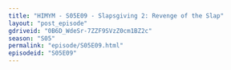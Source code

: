 ```yaml
---
title: "HIMYM - S05E09 - Slapsgiving 2: Revenge of the Slap"
layout: "post_episode"
gdriveid: "0B6D_WdeSr-7ZZF9SVzZ0cm1BZ2c"
season: "S05"
permalink: "episode/S05E09.html"
episodeid: "S05E09"
---
```

